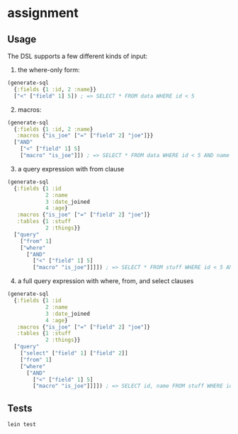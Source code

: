 # assignment

## Usage

The DSL supports a few different kinds of input:

1. the where-only form:

```clojure
(generate-sql
  {:fields {1 :id, 2 :name}}
  ["<" ["field" 1] 5]) ; => SELECT * FROM data WHERE id < 5
```

2. macros:

```clojure
(generate-sql
  {:fields {1 :id, 2 :name}
   :macros {"is_joe" ["=" ["field" 2] "joe"]}}
  ["AND"
    ["<" ["field" 1] 5]
    ["macro" "is_joe"]]) ; => SELECT * FROM data WHERE id < 5 AND name = 'joe'
```

3. a query expression with from clause

```clojure
(generate-sql
  {:fields {1 :id
            2 :name
            3 :date_joined
            4 :age}
   :macros {"is_joe" ["=" ["field" 2] "joe"]}
   :tables {1 :stuff
            2 :things}}
  ["query"
    ["from" 1]
    ["where"
      ["AND"
        ["<" ["field" 1] 5]
        ["macro" "is_joe"]]]]) ; => SELECT * FROM stuff WHERE id < 5 AND name = 'joe'
```

4. a full query expression with where, from, and select clauses

```clojure
(generate-sql
  {:fields {1 :id
            2 :name
            3 :date_joined
            4 :age}
   :macros {"is_joe" ["=" ["field" 2] "joe"]}
   :tables {1 :stuff
            2 :things}}
  ["query"
    ["select" ["field" 1] ["field" 2]]
    ["from" 1]
    ["where"
      ["AND"
        ["<" ["field" 1] 5]
        ["macro" "is_joe"]]]]) ; => SELECT id, name FROM stuff WHERE id < 5 AND name = 'joe'
```

## Tests

```lein test```
